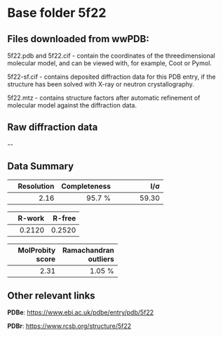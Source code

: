 # Base folder 5f22

## Files downloaded from wwPDB:

5f22.pdb and 5f22.cif - contain the coordinates of the threedimensional molecular model, and can be viewed with, for example, Coot or Pymol.

5f22-sf.cif - contains deposited diffraction data for this PDB entry, if the structure has been solved with X-ray or neutron crystallography.

5f22.mtz - contains structure factors after automatic refinement of molecular model against the diffraction data.

## Raw diffraction data

--<br> 

## Data Summary
|   | Resolution | Completeness| I/$\boldsymbol{\sigma}$ |
|---|-------------:|----------------:|--------------:|
|   |2.16|95.7  %|<img width=50/>59.30|

|   | **R-work**| **R-free**   
|---|-------------:|----------------:|           
||0.2120|0.2520|

|   |**MolProbity<br>score**| **Ramachandran<br>outliers** 
|---|-------------:|----------------:|
||2.31|1.05 %|

## Other relevant links 
**PDBe**:  https://www.ebi.ac.uk/pdbe/entry/pdb/5f22
 
**PDBr**: https://www.rcsb.org/structure/5f22 

